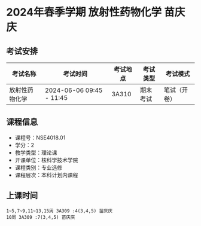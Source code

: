 # 2024年春季学期 放射性药物化学 苗庆庆




## 考试安排

| 考试名称 | 考试时间 | 考试地点 | 考试类型 | 考试模式 |
| -------- | -------- | -------- | -------- | -------- |
| 放射性药物化学 | 2024-06-06 09:45 - 11:45 | 3A310 | 期末考试 | 笔试（开卷） |





## 课程信息

- 课程号：NSE4018.01
- 学分：2
- 教学类型：理论课
- 开课单位：核科学技术学院
- 课程类别：专业选修
- 课程层次：本科计划内课程

## 上课时间

```
1~5,7~9,11~13,15周 3A309 :4(3,4,5) 苗庆庆
10周 3A309 :7(3,4,5) 苗庆庆
```

